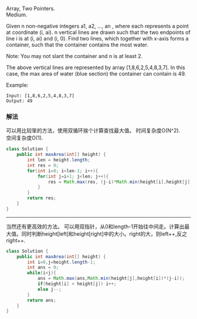 Array, Two Pointers.  
Medium.

Given n non-negative integers a1, a2, ..., an , where each represents a point at coordinate (i, ai). n vertical lines are drawn such that the two endpoints of line i is at (i, ai) and (i, 0). Find two lines, which together with x-axis forms a container, such that the container contains the most water.

Note: You may not slant the container and n is at least 2.

The above vertical lines are represented by array [1,8,6,2,5,4,8,3,7]. In this case, the max area of water (blue section) the container can contain is 49.

Example:
```
Input: [1,8,6,2,5,4,8,3,7]
Output: 49
```

### 解法
可以用比较笨的方法，使用双循环挨个计算查找最大值。
时间复杂度O(N^2).  
空间复杂度O(1).

```java
class Solution {
    public int maxArea(int[] height) {
        int len = height.length;
        int res = 0;
        for(int i=0; i<len-1; i++){
            for(int j=i+1; j<len; j++){
                res = Math.max(res, (j-i)*Math.min(height[i],height[j]));
            }
        }
        return res;
    }
}

```

---
当然还有更高效的方法。
可以用双指针，从0和length-1开始往中间走。计算出最大值。同时判断height[left]和height[right]中的大小。right的大，则left++,反之right++.

```java
class Solution {
    public int maxArea(int[] height) {
        int i=0,j=height.length-1;
        int ans = 0;
        while(i<j){
            ans = Math.max(ans,Math.min(height[j],height[i])*(j-i));
            if(height[i] < height[j]) i++;
            else j--;
        }
        return ans;
    }
}
```